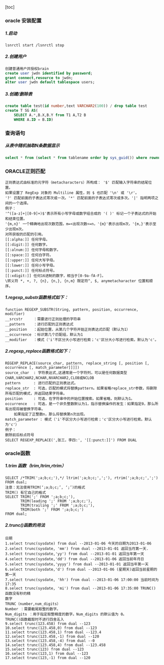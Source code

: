 [toc]
### oracle 安装配置
##### 1.启动
```
lsnrctl start /lsnrctl stop
```
##### 2.创建用户
```sql
创建普通用户并授权brain
create user jwdn identified by password;
grant connect,resource to jwdn;
alter user jwdn default tablespace users;
```
##### 3.创建/删除表
```sql
create table test(id number,text VARCHAR2(100)) / drop table test
create T SG AS(
	SELECT A.*,B.X,B.Y from T1 A,T2 B
	WHERE A.ID = B.ID)
```
### 查询语句
##### 从表中随机抽取N条数据显示
```sql
select * from (select * from tablename order by sys_guid()) where rownum < N;
```
### ORACLE正则匹配

	正则表达式由标准的元字符（metacharacters）所构成： '$' 匹配输入字符串的结尾位置。
	如果设置了 RegExp 对象的 Multiline 属性，则 $ 也匹配 '\n' 或 '\r'。 
	'?' 匹配前面的子表达式零次或一次。'*' 匹配前面的子表达式零次或多次。'|' 指明两项之间的一个选择。
	例子：
	'^([a-z]+|[0-9]+)$'表示所有小写字母或数字组合成的 '( )' 标记一个子表达式的开始和结束位置。
	'{m,n}' 一个精确地出现次数范围，m=<出现次数<=n，'{m}'表示出现m次，'{m,}'表示至少出现m次。
	对所获取的匹配的引用。 
	[[:alpha:]] 任何字母。
	[[:digit:]] 任何数字。
	[[:alnum:]] 任何字母和数字。
	[[:space:]] 任何白字符。
	[[:upper:]] 任何大写字母。
	[[:lower:]] 任何小写字母。
	[[:punct:]] 任何标点符号。
	[[:xdigit:]] 任何16进制的数字，相当于[0-9a-fA-F]。
	\转义符 *, +, ?, {n}, {n,}, {n,m} 限定符^, $, anymetacharacter 位置和顺序。

##### 1.regexp_substr函数格式如下：

	function REGEXP_SUBSTR(String, pattern, position, occurrence, modifier)
	__srcstr     ：需要进行正则处理的字符串
	__pattern    ：进行匹配的正则表达式
	__position   ：起始位置，从第几个字符开始正则表达式匹配（默认为1）
	__occurrence ：标识第几个匹配组，默认为1
	__modifier   ：模式（'i'不区分大小写进行检索；'c'区分大小写进行检索。默认为'c'。

##### 2.regexp_replace函数格式如下：

	REGEXP_REPLACE(source_char, pattern, replace_string [, position [, occurrence [, match_parameter]]]])
	source_char  : 字符表达式,这通常是一个字符列，可以是任何数据类型CHAR,VARCHAR2,NCHAR,NVARCHAR2,CLOB或NCLOB
	pattern	     : 进行匹配的正则表达式。
	replace_str  : 可选，匹配的模式将替换pattern。如果省略replace_str参数，将删除所有匹配的模式，并返回结果字符串。
	position     : 可选，在字符串中的开始位置搜索。如果省略，则默认为1。
	occurrence   : 可选，是一个非负整数默认为1，指示替换操作的发生：如果指定0，那么所有出现将被替换字符串。
		如果指定了正整数n，那么将替换第n次出现。
	match_parameter : 模式（'i'不区分大小写进行检索；'c'区分大小写进行检索。默认为'c'）
	例子：
	删除前后标点符号
	SELECT REGEXP_REPLACE(',张三，李四:', '[[:punct:]]') FROM DUAL

### oracle函数
##### 1.trim 函数（trim,ltrim,rtrim）
	SELECT /*TRIM(';a;b;c;'),*/ ltrim(';a;b;c;',';'), rtrim(';a;b;c;',';') FROM dual;
	注意：无法使用TRIM(‘;a;b;c;’, ‘;’)的格式
	TRIM() 有它自己的格式
	SELECT TRIM(';' FROM ';a;b;c;'),
	       TRIM(leading ';' FROM ';a;b;c;'),
	       TRIM(trailing ';' FROM ';a;b;c;'),
	       TRIM(both ';' FROM ';a;b;c;')
	FROM dual;
##### 2.trunc()函数的用法
	日期
	1.select trunc(sysdate) from dual --2013-01-06 今天的日期为2013-01-06
	2.select trunc(sysdate, 'mm') from dual --2013-01-01 返回当月第一天.
	3.select trunc(sysdate,'yy') from dual --2013-01-01 返回当年第一天
	4.select trunc(sysdate,'dd') from dual --2013-01-06 返回当前年月日
	5.select trunc(sysdate,'yyyy') from dual --2013-01-01 返回当年第一天
	6.select trunc(sysdate,'d') from dual --2013-01-06 (星期天)返回当前星期的第一天
	7.select trunc(sysdate, 'hh') from dual --2013-01-06 17:00:00 当前时间为17:35 
	8.select trunc(sysdate, 'mi') from dual --2013-01-06 17:35:00 TRUNC()函数没有秒的精
	数字
	TRUNC（number,num_digits） 
	Number ：需要截尾取整的数字。 
	Num_digits ：用于指定取整精度的数字。Num_digits 的默认值为 0。
	TRUNC()函数截取时不进行四舍五入
	9.select trunc(123.458) from dual --123
	10.select trunc(123.458,0) from dual --123
	11.select trunc(123.458,1) from dual --123.4
	12.select trunc(123.458,-1) from dual --120
	13.select trunc(123.458,-4) from dual --0
	14.select trunc(123.458,4) from dual --123.458
	15.select trunc(123) from dual --123
	16.select trunc(123,1) from dual --123
	17.select trunc(123,-1) from dual --120
